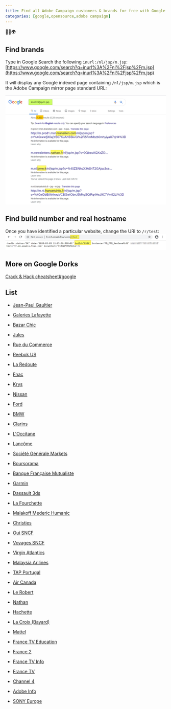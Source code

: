 ```yaml
---
title: Find all Adobe Campaign customers & brands for free with Google
categories: [google,opensource,adobe campaign]
---
```


<p class="text-center">🐍👑🌍</p>
<!--more-->

## Find brands
Type in Google Search the following `inurl:/nl/jsp/m.jsp`:
[https://www.google.com/search?q=inurl%3A%2Fnl%2Fjsp%2Fm.jsp](https://www.google.com/search?q=inurl%3A%2Fnl%2Fjsp%2Fm.jsp)

It will display any Google indexed page containing `/nl/jsp/m.jsp` which is the Adobe Campaign mirror page standard URL:

![todo](/assets/images/2020/adobe-campaign-google-dorks-search.jpg)

## Find build number and real hostname
Once you have identified a particular website, change the URI to `/r/test`:
![todo](/assets/images/2020/adobe-campaign-google-dorks-r-test-build-number.jpg)

## More on Google Dorks
[Crack & Hack cheatsheet#google](https://blog.floriancourgey.com/2018/12/crack-and-hack-cheatsheet#google)

## List
- [Jean-Paul Gaultier](http://t.crm.jeanpaulgaultier.com/r/test)
- [Galeries Lafayette](http://m.news.galerieslafayette.com/r/test)
- [Bazar Chic](http://m.communication.bazarchic.com/r/test)
- [Jules](http://m.emailing.jules.com/r/test)
- [Rue du Commerce](http://neotr.rueducommerce.fr/r/test)
- [Reebok US](http://m1.reebokus-news.reebok.com/r/test)
- [La Redoute](http://m.news.laredoute.ch/r/test)
- [Fnac](http://fr.m1.emails.fnac.com/r/test)
- [Krys](http://t.info.krys.com/r/test)

- [Nissan](http://m.cj.nissan.co.jp/r/test)
- [Ford](http://m1.euemail.ford.com/r/test)
- [BMW](http://m.updates.bmw.co.uk/r/test)

- [Clarins](http://m.enews.clarins.com/r/test)
- [L'Occitane](http://mid-m.contact.loccitane.com/r/test)
- [Lancôme](http://m.fr.newsletters.lancome.com/r/test)

- [Société Générale Markets](http://www.sgmarkets.com/r/test)
- [Boursorama](http://neomc-m5.boursorama.com/r/test)
- [Banque Française Mutualiste](http://m.offres.bfm.fr/r/test)


- [Garmin](http://m.email.garmin.com/r/test)
- [Dassault 3ds](http://emailing.3ds.com/r/test)

- [La Fourchette](http://m.email.lafourchette.com/r/test)
- [Malakoff Mederic Humanic](http://m.communication.malakoffmederic-humanis.com/r/test)
- [Christies](http://m.emails.christies.com/r/test)

- [Oui SNCF](https://m.newsletter.oui.sncf/r/test)
- [Voyages SNCF](http://m.newsletter.voyages-sncf.com/r/test)
- [Virgin Atlantics](https://m.emails.virginatlantic.com/r/test)
- [Malaysia Arilines](http://t.email.malaysiaairlines.com/r/test)
- [TAP Portugal](http://t.mkt.flytap.com/r/test)
- [Air Canada](http://m.mail.aircanada.com/r/test)


- [Le Robert](http://m6.newsletters.lerobert.com/r/test)
- [Nathan](http://m.newsletters.nathan.fr/r/test)
- [Hachette](http://t.e.hachette-education.fr/r/test)

- [La Croix (Bayard)](http://t.email.la-croix.com/r/test)
- [Mattel](http://m.e.mattel.com/r/test)
- [France TV Education](http://m.nl.francetveducation.fr/r/test)
- [France 2](http://m.nl.france2.fr/r/test)
- [France TV Info](http://m.nl.francetvinfo.fr/r/test)
- [France TV](http://t.nl.francetv.fr/r/test)
- [Channel 4](http://t.hello.channel4.com/r/test)


- [Adobe Info](http://m.adobe-info.com/r/test)

- [SONY Europe](http://m.mail.sony-europe.com/r/test)
